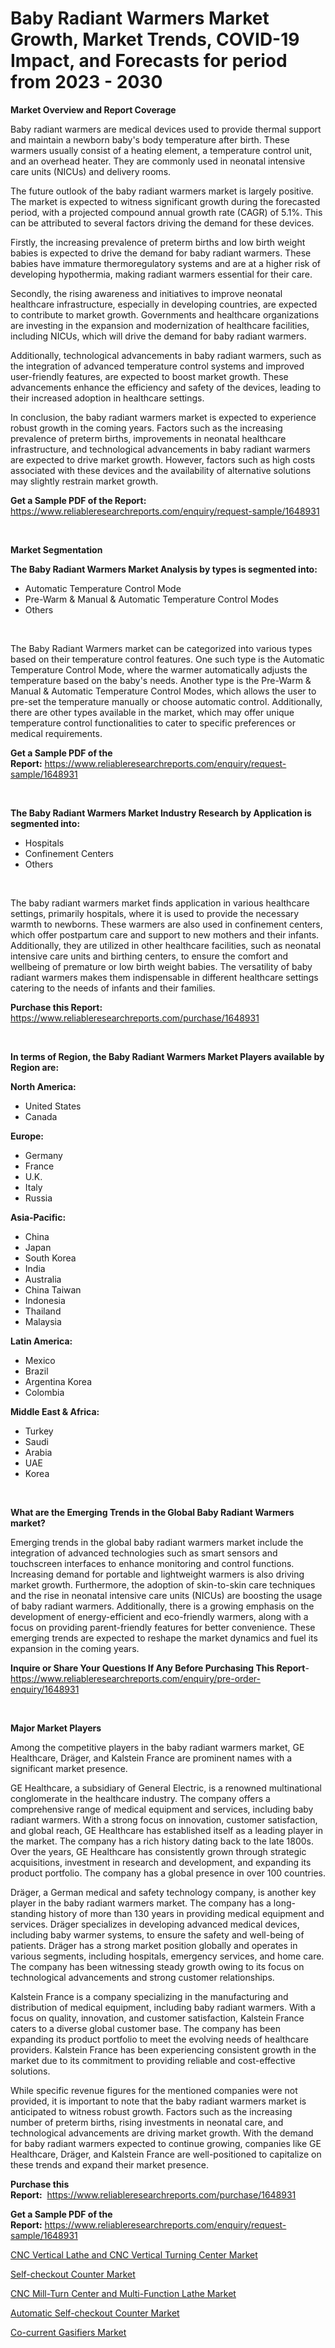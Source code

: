 <p><h1>Baby Radiant Warmers Market Growth, Market Trends, COVID-19 Impact, and Forecasts for period from 2023 - 2030</h1></p><p><strong>Market Overview and Report Coverage</strong></p>
<p><p>Baby radiant warmers are medical devices used to provide thermal support and maintain a newborn baby's body temperature after birth. These warmers usually consist of a heating element, a temperature control unit, and an overhead heater. They are commonly used in neonatal intensive care units (NICUs) and delivery rooms.</p><p>The future outlook of the baby radiant warmers market is largely positive. The market is expected to witness significant growth during the forecasted period, with a projected compound annual growth rate (CAGR) of 5.1%. This can be attributed to several factors driving the demand for these devices.</p><p>Firstly, the increasing prevalence of preterm births and low birth weight babies is expected to drive the demand for baby radiant warmers. These babies have immature thermoregulatory systems and are at a higher risk of developing hypothermia, making radiant warmers essential for their care.</p><p>Secondly, the rising awareness and initiatives to improve neonatal healthcare infrastructure, especially in developing countries, are expected to contribute to market growth. Governments and healthcare organizations are investing in the expansion and modernization of healthcare facilities, including NICUs, which will drive the demand for baby radiant warmers.</p><p>Additionally, technological advancements in baby radiant warmers, such as the integration of advanced temperature control systems and improved user-friendly features, are expected to boost market growth. These advancements enhance the efficiency and safety of the devices, leading to their increased adoption in healthcare settings.</p><p>In conclusion, the baby radiant warmers market is expected to experience robust growth in the coming years. Factors such as the increasing prevalence of preterm births, improvements in neonatal healthcare infrastructure, and technological advancements in baby radiant warmers are expected to drive market growth. However, factors such as high costs associated with these devices and the availability of alternative solutions may slightly restrain market growth.</p></p>
<p><strong>Get a Sample PDF of the Report:</strong> <a href="https://www.reliableresearchreports.com/enquiry/request-sample/1648931">https://www.reliableresearchreports.com/enquiry/request-sample/1648931</a></p>
<p>&nbsp;</p>
<p><strong>Market Segmentation</strong></p>
<p><strong>The Baby Radiant Warmers Market Analysis by types is segmented into:</strong></p>
<p><ul><li>Automatic Temperature Control Mode</li><li>Pre-Warm & Manual & Automatic Temperature Control Modes</li><li>Others</li></ul></p>
<p>&nbsp;</p>
<p><p>The Baby Radiant Warmers market can be categorized into various types based on their temperature control features. One such type is the Automatic Temperature Control Mode, where the warmer automatically adjusts the temperature based on the baby's needs. Another type is the Pre-Warm & Manual & Automatic Temperature Control Modes, which allows the user to pre-set the temperature manually or choose automatic control. Additionally, there are other types available in the market, which may offer unique temperature control functionalities to cater to specific preferences or medical requirements.</p></p>
<p><strong>Get a Sample PDF of the Report:</strong>&nbsp;<a href="https://www.reliableresearchreports.com/enquiry/request-sample/1648931">https://www.reliableresearchreports.com/enquiry/request-sample/1648931</a></p>
<p>&nbsp;</p>
<p><strong>The Baby Radiant Warmers Market Industry Research by Application is segmented into:</strong></p>
<p><ul><li>Hospitals</li><li>Confinement Centers</li><li>Others</li></ul></p>
<p>&nbsp;</p>
<p><p>The baby radiant warmers market finds application in various healthcare settings, primarily hospitals, where it is used to provide the necessary warmth to newborns. These warmers are also used in confinement centers, which offer postpartum care and support to new mothers and their infants. Additionally, they are utilized in other healthcare facilities, such as neonatal intensive care units and birthing centers, to ensure the comfort and wellbeing of premature or low birth weight babies. The versatility of baby radiant warmers makes them indispensable in different healthcare settings catering to the needs of infants and their families.</p></p>
<p><strong>Purchase this Report:</strong>&nbsp; <a href="https://www.reliableresearchreports.com/purchase/1648931">https://www.reliableresearchreports.com/purchase/1648931</a></p>
<p>&nbsp;</p>
<p><strong>In terms of Region, the Baby Radiant Warmers Market Players available by Region are:</strong></p>
<p>
    <p> <strong> North America: </strong>
        <ul>
            <li>United States</li>
            <li>Canada</li>
        </ul>
        </p> 
    <p> <strong> Europe: </strong>
        <ul>
            <li>Germany</li>
            <li>France</li>
            <li>U.K.</li>
            <li>Italy</li>
            <li>Russia</li>
        </ul>
        </p> 
    <p> <strong> Asia-Pacific: </strong>
        <ul>
            <li>China</li>
            <li>Japan</li>
            <li>South Korea</li>
            <li>India</li>
            <li>Australia</li>
            <li>China Taiwan</li>
            <li>Indonesia</li>
            <li>Thailand</li>
            <li>Malaysia</li>
        </ul>
        </p> 
    <p> <strong> Latin America: </strong>
        <ul>
            <li>Mexico</li>
            <li>Brazil</li>
            <li>Argentina Korea</li>
            <li>Colombia</li>
        </ul>
        </p> 
    <p> <strong> Middle East & Africa: </strong>
        <ul>
            <li>Turkey</li>
            <li>Saudi</li>
            <li>Arabia</li>
            <li>UAE</li>
            <li>Korea</li>
        </ul>
    </p>
    </p>
<p>&nbsp;</p>
<p><strong>What are the Emerging Trends in the Global Baby Radiant Warmers market?</strong></p>
<p><p>Emerging trends in the global baby radiant warmers market include the integration of advanced technologies such as smart sensors and touchscreen interfaces to enhance monitoring and control functions. Increasing demand for portable and lightweight warmers is also driving market growth. Furthermore, the adoption of skin-to-skin care techniques and the rise in neonatal intensive care units (NICUs) are boosting the usage of baby radiant warmers. Additionally, there is a growing emphasis on the development of energy-efficient and eco-friendly warmers, along with a focus on providing parent-friendly features for better convenience. These emerging trends are expected to reshape the market dynamics and fuel its expansion in the coming years.</p></p>
<p><strong>Inquire or Share Your Questions If Any Before Purchasing This Report</strong>- <a href="https://www.reliableresearchreports.com/enquiry/pre-order-enquiry/1648931">https://www.reliableresearchreports.com/enquiry/pre-order-enquiry/1648931</a></p>
<p>&nbsp;</p>
<p><strong>Major Market Players</strong></p>
<p><p>Among the competitive players in the baby radiant warmers market, GE Healthcare, Dräger, and Kalstein France are prominent names with a significant market presence.</p><p>GE Healthcare, a subsidiary of General Electric, is a renowned multinational conglomerate in the healthcare industry. The company offers a comprehensive range of medical equipment and services, including baby radiant warmers. With a strong focus on innovation, customer satisfaction, and global reach, GE Healthcare has established itself as a leading player in the market. The company has a rich history dating back to the late 1800s. Over the years, GE Healthcare has consistently grown through strategic acquisitions, investment in research and development, and expanding its product portfolio. The company has a global presence in over 100 countries.</p><p>Dräger, a German medical and safety technology company, is another key player in the baby radiant warmers market. The company has a long-standing history of more than 130 years in providing medical equipment and services. Dräger specializes in developing advanced medical devices, including baby warmer systems, to ensure the safety and well-being of patients. Dräger has a strong market position globally and operates in various segments, including hospitals, emergency services, and home care. The company has been witnessing steady growth owing to its focus on technological advancements and strong customer relationships.</p><p>Kalstein France is a company specializing in the manufacturing and distribution of medical equipment, including baby radiant warmers. With a focus on quality, innovation, and customer satisfaction, Kalstein France caters to a diverse global customer base. The company has been expanding its product portfolio to meet the evolving needs of healthcare providers. Kalstein France has been experiencing consistent growth in the market due to its commitment to providing reliable and cost-effective solutions.</p><p>While specific revenue figures for the mentioned companies were not provided, it is important to note that the baby radiant warmers market is anticipated to witness robust growth. Factors such as the increasing number of preterm births, rising investments in neonatal care, and technological advancements are driving market growth. With the demand for baby radiant warmers expected to continue growing, companies like GE Healthcare, Dräger, and Kalstein France are well-positioned to capitalize on these trends and expand their market presence.</p></p>
<p><strong>Purchase this Report:</strong>&nbsp;&nbsp;<a href="https://www.reliableresearchreports.com/purchase/1648931">https://www.reliableresearchreports.com/purchase/1648931</a></p>
<p></p>
<p><strong>Get a Sample PDF of the Report:</strong>&nbsp;<a href="https://www.reliableresearchreports.com/enquiry/request-sample/1648931">https://www.reliableresearchreports.com/enquiry/request-sample/1648931</a></p>
<p><p><a href="https://www.linkedin.com/pulse/cnc-vertical-lathe-turning-center-market-size-growth/">CNC Vertical Lathe and CNC Vertical Turning Center Market</a></p><p><a href="https://medium.com/@chiragreportprime3/self-checkout-counter-market-insight-market-trends-growth-forecasted-from-2023-to-2030-fb6f03ab24b9">Self-checkout Counter Market</a></p><p><a href="https://www.linkedin.com/pulse/cnc-mill-turn-center-multi-function-lathe-market-challenges/">CNC Mill-Turn Center and Multi-Function Lathe Market</a></p><p><a href="https://medium.com/@jhonwin654/automatic-self-checkout-counter-market-competitive-analysis-market-trends-and-forecast-to-2030-775d902494ab">Automatic Self-checkout Counter Market</a></p><p><a href="https://www.linkedin.com/pulse/co-current-gasifiers-market-size-share-global-analysis-report/">Co-current Gasifiers Market</a></p></p>
